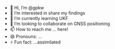 - 👋 Hi, I’m @gpkw
- 👀 I’m interested in share my findings
- 🌱 I’m currently learning UKF
- 💞️ I’m looking to collaborate on GNSS positioning
- 📫 How to reach me ... here!
- 😄 Pronouns: ...
- ⚡ Fun fact: ...assimilated

<!---
gpkw/gpkw is a ✨ special ✨ repository because its `README.md` (this file) appears on your GitHub profile.
You can click the Preview link to take a look at your changes.
--->

<!--

Free
Unlimited public/private repositories
2,000 CI/CD minutes/month
Free for public repositories
500MB of Packages storage
Free for public repositories
120 core-hours of Codespaces compute
15GB of Codespaces storage
Community support


GitHub Pro
Protect your branches
Ensure that collaborators on your repository cannot make irrevocable changes to branches.
Draft pull requests
Pages and Wikis
3,000 CI/CD minutes/month
Free for public repositories
2GB of Packages storage
Free for public repositories
180 core-hours of Codespaces compute
20GB of Codespaces storage
Web-based support
GitHub Student Developer Pack
Free access to the industry's best developer tools
Hundreds of offers, including Digital Ocean, Microsoft Azure, Heroku, MongoDB, DataDog, Twilio, and Stripe.
GitHub Campus Expert training
Enrich your college technical community
Learn the skills to build diverse tech communities on campus with training, mentorship, and support from GitHub.
-->
